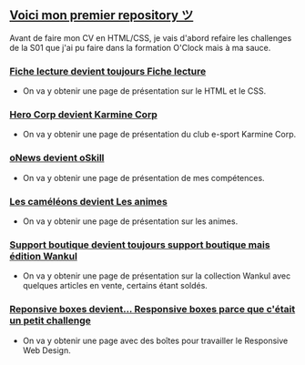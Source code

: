 ## [Voici mon premier repository ツ](https://aurozia.github.io)

Avant de faire mon CV en HTML/CSS, je vais d'abord refaire les challenges de la S01 que j'ai pu faire dans la formation O'Clock mais à ma sauce.

### [Fiche lecture devient toujours Fiche lecture](https://aurozia.github.io/html/fiche-lecture.html)

- On va y obtenir une page de présentation sur le HTML et le CSS.

### [Hero Corp devient Karmine Corp](https://aurozia.github.io/html/karmine-corp.html)

- On va y obtenir une page de présentation du club e-sport Karmine Corp.

### [oNews devient oSkill](https://aurozia.github.io/html/oskill.html)

- On va y obtenir une page de présentation de mes compétences.

### [Les caméléons devient Les animes](https://aurozia.github.io/html/animes.html)

- On va y obtenir une page de présentation sur les animes.

### [Support boutique devient toujours support boutique mais édition Wankul](https://aurozia.github.io/html/wankul.html)

- On va y obtenir une page de présentation sur la collection Wankul avec quelques articles en vente, certains étant soldés.

### [Reponsive boxes devient... Responsive boxes parce que c'était un petit challenge](https://aurozia.github.io/html/responsive-boxes.html)

- On va y obtenir une page avec des boîtes pour travailler le Responsive Web Design.